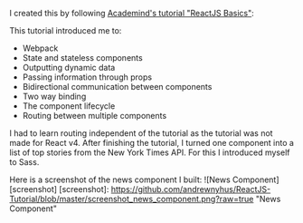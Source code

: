 I created this by following [Academind's tutorial "ReactJS Basics"](https://www.youtube.com/playlist?list=PL55RiY5tL51oyA8euSROLjMFZbXaV7skS ""):

This tutorial introduced me to:
* Webpack
* State and stateless components
* Outputting dynamic data
* Passing information through props
* Bidirectional communication between components
* Two way binding
* The component lifecycle
* Routing between multiple components

I had to learn routing independent of the tutorial as the tutorial was not made
for React v4. After finishing the tutorial, I turned one component into a list
of top stories from the New York Times API. For this I introduced myself to Sass.

Here is a screenshot of the news component I built:
![News Component][screenshot]
[screenshot]: https://github.com/andrewnyhus/ReactJS-Tutorial/blob/master/screenshot_news_component.png?raw=true "News Component"
